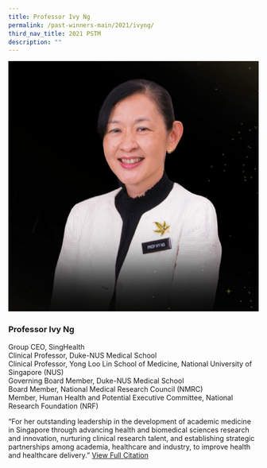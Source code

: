 ```yaml
---
title: Professor Ivy Ng
permalink: /past-winners-main/2021/ivyng/
third_nav_title: 2021 PSTM
description: ""
---
```

![Professor Ivy Ng](/images/Past%20Winners/2021/Ivy%20Ng.png)
### **Professor Ivy Ng**
Group CEO, SingHealth  
Clinical Professor, Duke-NUS Medical School  
Clinical Professor, Yong Loo Lin School of Medicine, National University of Singapore (NUS)  
Governing Board Member, Duke-NUS Medical School  
Board Member, National Medical Research Council (NMRC)  
Member, Human Health and Potential Executive Committee, National Research Foundation (NRF)  
  

  

“For her outstanding leadership in the development of academic medicine in Singapore through advancing health and biomedical sciences research and innovation, nurturing clinical research talent, and establishing strategic partnerships among academia, healthcare and industry, to improve health and healthcare delivery.”
[View Full Citation](/files/Past%20Winners/PSTM%202021_Prof%20Ivy%20Ng.pdf)